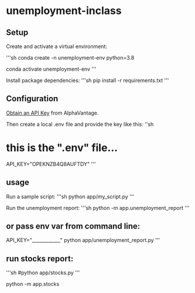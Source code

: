 # unemployment-inclass


## Setup

Create and activate a virtual environment:

'''sh
conda create -n unemployment-env python=3.8

conda activate unemployment-env
'''

Install package dependencies:
'''sh
pip install -r requirements.txt
'''

## Configuration


[Obtain an API Key](https://www.alphavantage.co/support/#api-key) from AlphaVantage.

Then create a local .env file and provide the key like this:
''sh
# this is the ".env" file...
API_KEY="OPEKNZB4Q8AUFTDY"
'''

## usage

Run a sample script:
'''sh
python app/my_script.py
'''

Run the unemployment report:
'''sh
python -m app.unemployment_report
'''

## or pass env var from command line:
API_KEY="____________" python app/unemployment_report.py
'''

## run stocks report:
'''sh
#python app/stocks.py
'''

python -m app.stocks

